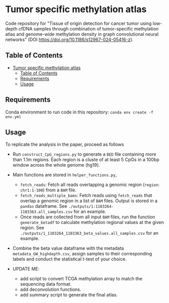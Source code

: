 # Tumor specific methylation atlas

Code repository for "Tissue of origin detection for cancer tumor using low-depth cfDNA samples through combination of tumor-specific methylation atlas and genome-wide methylation density in graph convolutional neural networks" (DOI https://doi.org/10.1186/s12967-024-05416-z).  

## Table of Contents

- [Tumor specific methylation atlas](#tumor-specific-methylation-atlas)
  - [Table of Contents](#table-of-contents)
  - [Requirements](#requirements)
  - [Usage](#usage)

## Requirements
Conda environment to run code in this repository: `conda env create -f env.yml`

## Usage
To replicate the analysis in the paper, proceed as follows

- Run `construct_CpG_regions.py` to generate a `BED` file containing more than 1.1m regions. Each region is a cluste of at least 5 CpGs in a 100bp window across the whole genome (hg19).

- Main functions are stored in `helper_functions.py`, 
  - `fetch_reads`: Fetch all reads overlapping a genomic region (`region`: `chr1:1-100`) from a `BAM` file.
  - `fetch_reads_multiple_bams`: Fetch reads using `fetch_reads` that overlap a genomic region in a list of `BAM` files. Output is stored in a `pandas` dataframe. See `./outputs/1:1103264-1103363.all_samples.csv` for an example. 
  - Once reads are collected from all input `BAM` files, run the function `generate_betadf` to calculate methylation regional values at the given region. See `./outputs/1_1103264_1103363_beta_values.all_samples.csv` for an example. 
- Combine the beta value dataframe with the metadata `metadata_GW_highdepth.csv`, assign samples to their corresponding labels and conduct the statistical t-test of your choice. 

- UPDATE ME: 
  - add script to convert TCGA methylation array to match the sequencing data format. 
  - add deconvolution functions.
  - add summary script to generate the final atlas. 
